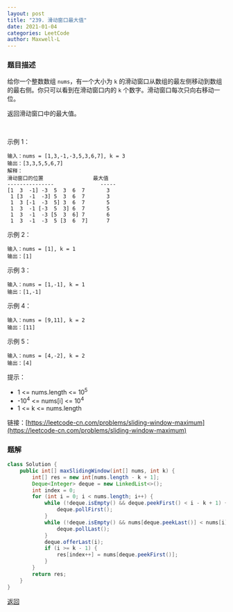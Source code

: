 ```yaml
---
layout: post
title: "239. 滑动窗口最大值"
date: 2021-01-04
categories: LeetCode
author: Maxwell-L
---
```


### **题目描述**
给你一个整数数组 `nums`，有一个大小为 `k` 的滑动窗口从数组的最左侧移动到数组的最右侧。你只可以看到在滑动窗口内的 `k` 个数字。滑动窗口每次只向右移动一位。

返回滑动窗口中的最大值。

 

示例 1：
```
输入：nums = [1,3,-1,-3,5,3,6,7], k = 3
输出：[3,3,5,5,6,7]
解释：
滑动窗口的位置                最大值
---------------               -----
[1  3  -1] -3  5  3  6  7       3
 1 [3  -1  -3] 5  3  6  7       3
 1  3 [-1  -3  5] 3  6  7       5
 1  3  -1 [-3  5  3] 6  7       5
 1  3  -1  -3 [5  3  6] 7       6
 1  3  -1  -3  5 [3  6  7]      7
```
示例 2：
```
输入：nums = [1], k = 1
输出：[1]
```
示例 3：
```
输入：nums = [1,-1], k = 1
输出：[1,-1]
```
示例 4：
```
输入：nums = [9,11], k = 2
输出：[11]
```
示例 5：
```
输入：nums = [4,-2], k = 2
输出：[4]
```

提示：
* 1 <= nums.length <= 10<sup>5</sup>
* -10<sup>4</sup> <= nums[i] <= 10<sup>4</sup>
* 1 <= k <= nums.length


链接：[https://leetcode-cn.com/problems/sliding-window-maximum](https://leetcode-cn.com/problems/sliding-window-maximum)


### **题解**
``` java
class Solution {
    public int[] maxSlidingWindow(int[] nums, int k) {
        int[] res = new int[nums.length - k + 1];
        Deque<Integer> deque = new LinkedList<>();
        int index = 0;
        for (int i = 0; i < nums.length; i++) {
            while (!deque.isEmpty() && deque.peekFirst() < i - k + 1) {
                deque.pollFirst();
            }
            while (!deque.isEmpty() && nums[deque.peekLast()] < nums[i]) {
                deque.pollLast();
            }
            deque.offerLast(i);
            if (i >= k - 1) {
                res[index++] = nums[deque.peekFirst()];
            }
        }
        return res;
    }
}
```

[返回](https://maxwell-blog.cn/leetcode/2020/10/08/leetcode.html)
